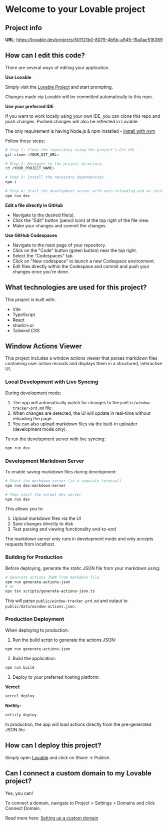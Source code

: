 
# Welcome to your Lovable project

## Project info

**URL**: https://lovable.dev/projects/501f21b0-8079-4b5b-a945-15a0ac516389

## How can I edit this code?

There are several ways of editing your application.

**Use Lovable**

Simply visit the [Lovable Project](https://lovable.dev/projects/501f21b0-8079-4b5b-a945-15a0ac516389) and start prompting.

Changes made via Lovable will be committed automatically to this repo.

**Use your preferred IDE**

If you want to work locally using your own IDE, you can clone this repo and push changes. Pushed changes will also be reflected in Lovable.

The only requirement is having Node.js & npm installed - [install with nvm](https://github.com/nvm-sh/nvm#installing-and-updating)

Follow these steps:

```sh
# Step 1: Clone the repository using the project's Git URL.
git clone <YOUR_GIT_URL>

# Step 2: Navigate to the project directory.
cd <YOUR_PROJECT_NAME>

# Step 3: Install the necessary dependencies.
npm i

# Step 4: Start the development server with auto-reloading and an instant preview.
npm run dev
```

**Edit a file directly in GitHub**

- Navigate to the desired file(s).
- Click the "Edit" button (pencil icon) at the top right of the file view.
- Make your changes and commit the changes.

**Use GitHub Codespaces**

- Navigate to the main page of your repository.
- Click on the "Code" button (green button) near the top right.
- Select the "Codespaces" tab.
- Click on "New codespace" to launch a new Codespace environment.
- Edit files directly within the Codespace and commit and push your changes once you're done.

## What technologies are used for this project?

This project is built with:

- Vite
- TypeScript
- React
- shadcn-ui
- Tailwind CSS

## Window Actions Viewer

This project includes a window actions viewer that parses markdown files containing user action records and displays them in a structured, interactive UI.

### Local Development with Live Syncing

During development mode:
1. The app will automatically watch for changes to the `public/window-tracker-prd.md` file.
2. When changes are detected, the UI will update in real-time without reloading the page.
3. You can also upload markdown files via the built-in uploader (development mode only).

To run the development server with live syncing:

```sh
npm run dev
```

### Development Markdown Server

To enable saving markdown files during development:

```sh
# Start the markdown server (in a separate terminal)
npm run dev:markdown-server

# Then start the normal dev server
npm run dev
```

This allows you to:
1. Upload markdown files via the UI
2. Save changes directly to disk
3. Test parsing and viewing functionality end-to-end

The markdown server only runs in development mode and only accepts requests from localhost.

### Building for Production

Before deploying, generate the static JSON file from your markdown using:

```sh
# Generate actions JSON from markdown file
npm run generate-actions-json
# or
npx tsx scripts/generate-actions-json.ts
```

This will parse `public/window-tracker-prd.md` and output to `public/data/window-actions.json`.

### Production Deployment

When deploying to production:

1. Run the build script to generate the actions JSON:
```sh
npm run generate-actions-json
```

2. Build the application:
```sh
npm run build
```

3. Deploy to your preferred hosting platform:

**Vercel:**
```sh
vercel deploy
```

**Netlify:**
```sh
netlify deploy
```

In production, the app will load actions directly from the pre-generated JSON file.

## How can I deploy this project?

Simply open [Lovable](https://lovable.dev/projects/501f21b0-8079-4b5b-a945-15a0ac516389) and click on Share -> Publish.

## Can I connect a custom domain to my Lovable project?

Yes, you can!

To connect a domain, navigate to Project > Settings > Domains and click Connect Domain.

Read more here: [Setting up a custom domain](https://docs.lovable.dev/tips-tricks/custom-domain#step-by-step-guide)

